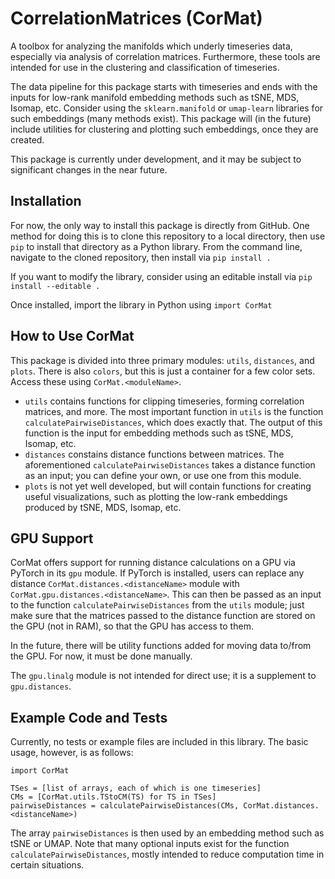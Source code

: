 # CorrelationMatrices (CorMat)

A toolbox for analyzing the manifolds which underly timeseries data, especially via analysis of correlation matrices. Furthermore, these tools are intended for use in the clustering and classification of timeseries.

The data pipeline for this package starts with timeseries and ends with the inputs for low-rank manifold embedding methods such as tSNE, MDS, Isomap, etc. Consider using the `sklearn.manifold` or `umap-learn` libraries for such embeddings (many methods exist). This package will (in the future) include utilities for clustering and plotting such embeddings, once they are created.

This package is currently under development, and it may be subject to significant changes in the near future.

## Installation

For now, the only way to install this package is directly from GitHub. One method for doing this is to clone this repository to a local directory, then use `pip` to install that directory as a Python library. From the command line, navigate to the cloned repository, then install via `pip install .`

If you want to modify the library, consider using an editable install via `pip install --editable .`

Once installed, import the library in Python using `import CorMat`

## How to Use CorMat

This package is divided into three primary modules: `utils`, `distances`, and `plots`. There is also `colors`, but this is just a container for a few color sets. Access these using `CorMat.<moduleName>`.

* `utils` contains functions for clipping timeseries, forming correlation matrices, and more. The most important function in `utils` is the function `calculatePairwiseDistances`, which does exactly that. The output of this function is the input for embedding methods such as tSNE, MDS, Isomap, etc.
* `distances` constains distance functions between matrices. The aforementioned `calculatePairwiseDistances` takes a distance function as an input; you can define your own, or use one from this module.
* `plots` is not yet well developed, but will contain functions for creating useful visualizations, such as plotting the low-rank embeddings produced by tSNE, MDS, Isomap, etc.

## GPU Support

CorMat offers support for running distance calculations on a GPU via PyTorch in its `gpu` module. If PyTorch is installed, users can replace any distance `CorMat.distances.<distanceName>` module with `CorMat.gpu.distances.<distanceName>`. This can then be passed as an input to the function `calculatePairwiseDistances` from the `utils` module; just make sure that the matrices passed to the distance function are stored on the GPU (not in RAM), so that the GPU has access to them.

In the future, there will be utility functions added for moving data to/from the GPU. For now, it must be done manually.

The `gpu.linalg` module is not intended for direct use; it is a supplement to `gpu.distances`.

## Example Code and Tests

Currently, no tests or example files are included in this library. The basic usage, however, is as follows:

```
import CorMat

TSes = [list of arrays, each of which is one timeseries]
CMs = [CorMat.utils.TStoCM(TS) for TS in TSes]
pairwiseDistances = calculatePairwiseDistances(CMs, CorMat.distances.<distanceName>)
```

The array `pairwiseDistances` is then used by an embedding method such as tSNE or UMAP. Note that many optional inputs exist for the function `calculatePairwiseDistances`, mostly intended to reduce computation time in certain situations.